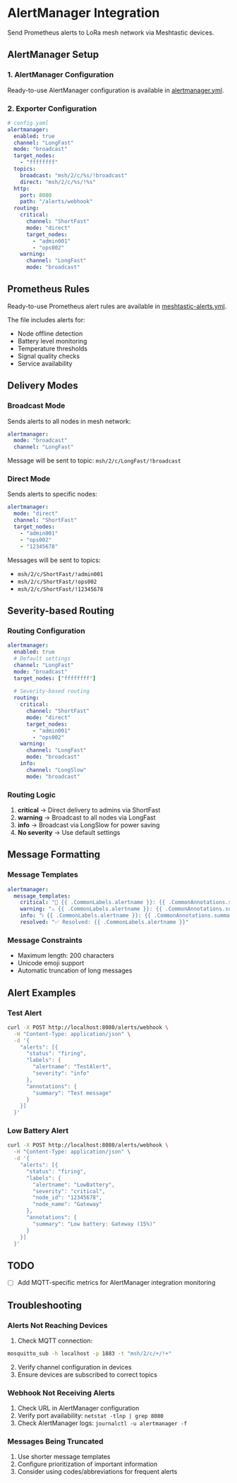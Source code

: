 # AlertManager Integration

Send Prometheus alerts to LoRa mesh network via Meshtastic devices.

## AlertManager Setup

### 1. AlertManager Configuration

Ready-to-use AlertManager configuration is available in [alertmanager.yml](../alertmanager/alertmanager.yml).

### 2. Exporter Configuration

```yaml
# config.yaml
alertmanager:
  enabled: true
  channel: "LongFast"
  mode: "broadcast"
  target_nodes:
    - "ffffffff"
  topics:
    broadcast: "msh/2/c/%s/!broadcast"
    direct: "msh/2/c/%s/!%s"
  http:
    port: 8080
    path: "/alerts/webhook"
  routing:
    critical:
      channel: "ShortFast"
      mode: "direct"
      target_nodes:
        - "admin001"
        - "ops002"
    warning:
      channel: "LongFast"
      mode: "broadcast"
```

## Prometheus Rules

Ready-to-use Prometheus alert rules are available in [meshtastic-alerts.yml](../alertmanager/meshtastic-alerts.yml).

The file includes alerts for:
- Node offline detection
- Battery level monitoring
- Temperature thresholds
- Signal quality checks
- Service availability

## Delivery Modes

### Broadcast Mode

Sends alerts to all nodes in mesh network:

```yaml
alertmanager:
  mode: "broadcast"
  channel: "LongFast"
```

Message will be sent to topic: `msh/2/c/LongFast/!broadcast`

### Direct Mode

Sends alerts to specific nodes:

```yaml
alertmanager:
  mode: "direct"
  channel: "ShortFast"
  target_nodes:
    - "admin001"
    - "ops002"
    - "12345678"
```

Messages will be sent to topics:
- `msh/2/c/ShortFast/!admin001`
- `msh/2/c/ShortFast/!ops002`
- `msh/2/c/ShortFast/!12345678`

## Severity-based Routing

### Routing Configuration

```yaml
alertmanager:
  enabled: true
  # Default settings
  channel: "LongFast"
  mode: "broadcast"
  target_nodes: ["ffffffff"]
  
  # Severity-based routing
  routing:
    critical:
      channel: "ShortFast"
      mode: "direct"
      target_nodes:
        - "admin001"
        - "ops002"
    warning:
      channel: "LongFast"
      mode: "broadcast"
    info:
      channel: "LongSlow"
      mode: "broadcast"
```

### Routing Logic

1. **critical** → Direct delivery to admins via ShortFast
2. **warning** → Broadcast to all nodes via LongFast
3. **info** → Broadcast via LongSlow for power saving
4. **No severity** → Use default settings

## Message Formatting

### Message Templates

```yaml
alertmanager:
  message_templates:
    critical: "🚨 {{ .CommonLabels.alertname }}: {{ .CommonAnnotations.summary }}"
    warning: "⚠️ {{ .CommonLabels.alertname }}: {{ .CommonAnnotations.summary }}"
    info: "ℹ️ {{ .CommonLabels.alertname }}: {{ .CommonAnnotations.summary }}"
    resolved: "✅ Resolved: {{ .CommonLabels.alertname }}"
```

### Message Constraints

- Maximum length: 200 characters
- Unicode emoji support
- Automatic truncation of long messages

## Alert Examples

### Test Alert

```bash
curl -X POST http://localhost:8080/alerts/webhook \
  -H "Content-Type: application/json" \
  -d '{
    "alerts": [{
      "status": "firing",
      "labels": {
        "alertname": "TestAlert",
        "severity": "info"
      },
      "annotations": {
        "summary": "Test message"
      }
    }]
  }'
```

### Low Battery Alert

```bash
curl -X POST http://localhost:8080/alerts/webhook \
  -H "Content-Type: application/json" \
  -d '{
    "alerts": [{
      "status": "firing",
      "labels": {
        "alertname": "LowBattery",
        "severity": "critical",
        "node_id": "12345678",
        "node_name": "Gateway"
      },
      "annotations": {
        "summary": "Low battery: Gateway (15%)"
      }
    }]
  }'
```

## TODO

- [ ] Add MQTT-specific metrics for AlertManager integration monitoring

## Troubleshooting

### Alerts Not Reaching Devices

1. Check MQTT connection:
```bash
mosquitto_sub -h localhost -p 1883 -t "msh/2/c/+/!+"
```

2. Verify channel configuration in devices
3. Ensure devices are subscribed to correct topics

### Webhook Not Receiving Alerts

1. Check URL in AlertManager configuration
2. Verify port availability: `netstat -tlnp | grep 8080`
3. Check AlertManager logs: `journalctl -u alertmanager -f`

### Messages Being Truncated

1. Use shorter message templates
2. Configure prioritization of important information
3. Consider using codes/abbreviations for frequent alerts
